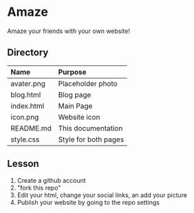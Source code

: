 # Amaze 
Amaze your friends with your own website!

## Directory 

| Name       | Purpose              | 
| :---       | :---                 | 
| avater.png | Placeholder photo    |
| blog.html  | Blog page            |
| index.html | Main Page            |
| icon.png   | Website icon         |
| README.md  | This documentation   |
| style.css  | Style for both pages |

## Lesson
1. Create a github account
2. "fork this repo"
3. Edit your html, change your social links, an add your picture
4. Publish your website by going to the repo settings